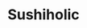 ---
layout: place
title: "Sushiholic"
permalink: /arizona/phoenix/sushiholic.html
stateAbbr: AZ
stateName: Arizona
cityName: Phoenix
seo:
  name: "Sushiholic"
  type: Restaurant
  links: null
description: "Sushiholic serves delicious sushi in Phoenix, Arizona. Try fresh Japanese dishes for a great dining experience. "
place_id: ChIJ33-H5fwMK4cR_naewCpkEMY
photos:
  - name: >-
      places/ChIJ33-H5fwMK4cR_naewCpkEMY/photos/AeeoHcIfemKql95UoWPCSyelGHekK8rsz1EExNBXvTLMlagjowjI2Y0wn2SzP2JvxYDE-M0qVlupeSg6RUMeWid49_kYlxLlkVL4Qt8GZXJIFr_RvauEAS4W3NR1CXgg83wq2gF4IZVJy7td4YkOYfiaf-Lc7-fzJ38FNOOZqdxk7EUjq7MQNGnC1m-Y54sNDgKE2Kq0LU-Kx4-hRwxRjXq3B4u6Ed-chOFue-eUM5dWLpMMAYKUQK8bIoYsOsLAyTC0AD1BmbLNXOj5OXi9C2PYXyEOzWoG0K9av2aP8IM4voGTARAMx1Ufu8FdhXFqOz054Wl-wbTQzHRJOwnUkIHcuBelk7o1UxkgscCGvbxioFWHVhi__UdV9vbp89cjQeAuN-K6hkDmtgEtHx862dhhpxjJovQWAq4B5tAaL8Ys3pzdVg
    widthPx: 4032
    heightPx: 3024
    authorAttributions:
      - displayName: Shannon Canu
        uri: https://maps.google.com/maps/contrib/112533907650424625791
        photoUri: >-
          https://lh3.googleusercontent.com/a-/ALV-UjX_7HW3pQbp9l7buwL2wj-uUN3zG3mMtuwTwYtzNRr8Mw4ITCMP=s100-p-k-no-mo
    flagContentUri: >-
      https://www.google.com/local/imagery/report/?cb_client=maps_api_places.places_api&image_key=!1e10!2sCIHM0ogKEICAgIDBy7-lIw&hl=en-US
    googleMapsUri: >-
      https://www.google.com/maps/place//data=!3m4!1e2!3m2!1sCIHM0ogKEICAgIDBy7-lIw!2e10!4m2!3m1!1s0x872b0cfce5877fdf:0xc610642ac09e76fe
  - name: >-
      places/ChIJ33-H5fwMK4cR_naewCpkEMY/photos/AeeoHcI-L5PjpzW-yLcP9X55fOsl-6MFVrDj68Yukaal30Bi5eEQUVmLTH--t5rI8vN_nXQ--wVU6mSIdOh1cDMd3YBHOdlDxQyWC3FaxWxQl3gWMOHGsgFeg87g6NM_YeIuQLK-7EjePrx8QliF_T5jVf3xOWY8MW__oQ_0mmMguBjY1axf3kYbL4Y4eMl-TuUN0D-ouh3xYOGWhUn9pMAB4illazN-Zo_WXLPbMJjRP1SpVJoiZwYBr3JseKI0lnOt-KrPPcW9WrcbXNKNTMDSfRAqU3kCt92xPldpkNCc-0v73AhqAyTfuSLOPLZcoMv1xZklyERPuM6FWgR34F4nBHcLzj1fbPTNU3mg-DkjJ_hBAYAhizrdnyiy4XCA_ch1JSq9pZqGjkh01KHoV5MBiYOPOGY3CuhNtoZndMJa0zP9t6Ju
    widthPx: 3024
    heightPx: 4032
    authorAttributions:
      - displayName: Joyce
        uri: https://maps.google.com/maps/contrib/105398615996784762542
        photoUri: >-
          https://lh3.googleusercontent.com/a-/ALV-UjXbHGeo3Cqyjc6cE1dyx6GyrqYLoBGYcSHZGbCHOyAbdm65jvrYXQ=s100-p-k-no-mo
    flagContentUri: >-
      https://www.google.com/local/imagery/report/?cb_client=maps_api_places.places_api&image_key=!1e10!2sCIHM0ogKEICAgIC3v6zczgE&hl=en-US
    googleMapsUri: >-
      https://www.google.com/maps/place//data=!3m4!1e2!3m2!1sCIHM0ogKEICAgIC3v6zczgE!2e10!4m2!3m1!1s0x872b0cfce5877fdf:0xc610642ac09e76fe
  - name: >-
      places/ChIJ33-H5fwMK4cR_naewCpkEMY/photos/AeeoHcJeiROQoZ1hUCI4csF_fUQRwRSdtPLZjgRIZ-byaD1ixv3E5pwRzaC1Fy-KuR5YND7ncP4h0FfCjhn_2YM_tRJstBoehdXfq1W5uw9H_F3J7mhHisRtnXfdn22C9nPnNuEZs5_yAfy7LGi8NTYr82l7B_CS3st0Vm7m6OOaHU5Iz1Z7suyidOXRyfrl9Q3EOxG2HuaYRI_t7Vfux1pLx_ZgmyJkvqSLbwlcisSo-oMrMQghS6jEddBUuUyNop6GdauMWOWhpWwbPQpSrMq8GA_g8L7_eQGn0BX9sxvKrD3U3KwzEPAXV0MauOXzNrKBSDuJon_t1P_vRl24osc5uTXxEkUH9uCU7xRsVZOK9J8hdf7ix8uZITM4KClDSiZHNBBnbAM4x64MnpOXaZy_LNVY3IvahdcxH14wzSlR9-GID_rh
    widthPx: 4032
    heightPx: 3024
    authorAttributions:
      - displayName: Alicia Kangas
        uri: https://maps.google.com/maps/contrib/113129699536357531891
        photoUri: >-
          https://lh3.googleusercontent.com/a-/ALV-UjW54Z7p62ZBdsA_v5wr_XQmLTCTP6YmS3Vba0MkfO4shBkU7JMtdA=s100-p-k-no-mo
    flagContentUri: >-
      https://www.google.com/local/imagery/report/?cb_client=maps_api_places.places_api&image_key=!1e10!2sCIHM0ogKEICAgMCQkKSolQE&hl=en-US
    googleMapsUri: >-
      https://www.google.com/maps/place//data=!3m4!1e2!3m2!1sCIHM0ogKEICAgMCQkKSolQE!2e10!4m2!3m1!1s0x872b0cfce5877fdf:0xc610642ac09e76fe
  - name: >-
      places/ChIJ33-H5fwMK4cR_naewCpkEMY/photos/AeeoHcJ_i8Az8tWP5zOZ_0anqeQTjggVXnhbap42ri3sVJK88VbyhJLmAMKNU0ns385pTrqACXrX3_xQleCIwRWaL0QdXlIOZ1RPxtrOdX8gw9JMNI2Y0L0WnVcT10gcwN6lpWm2G7cRMXUjcdfNcd_lxBySB_KgCjndaeIwOYWu9QtmE6SycETQo6sCU5mnR8kUIXi-TYcptSE7yf2HiRqM8GtglZahSNh4VR-NkvHlv0Ol-BR2uGpuOVknJWDtedodn3hFJ_jiege1eXnj0CeS-DI_-AOD5SQHXW7M25vzUiGKJ8xgq1NRRqdjoR-av0iouzX3yECRPcwSVRI-bWNssf_qEba1-7P9z1qQILQk2i3aOCSLXU0rw5rHlWrgqoiuqgo1QdiA9g_B4GOU9zS-hm4Am0JP16jEUXWvG0Zdo1eH9oj4
    widthPx: 4800
    heightPx: 3600
    authorAttributions:
      - displayName: Jose Ponce Jr
        uri: https://maps.google.com/maps/contrib/111681860373273613353
        photoUri: >-
          https://lh3.googleusercontent.com/a-/ALV-UjVHJMWXe4kRKz9hfjEiZ7Xzc5-fjRDF9qSIeCv0byNKfbPWV2aw=s100-p-k-no-mo
    flagContentUri: >-
      https://www.google.com/local/imagery/report/?cb_client=maps_api_places.places_api&image_key=!1e10!2sCIHM0ogKEICAgIDD8OvxqQE&hl=en-US
    googleMapsUri: >-
      https://www.google.com/maps/place//data=!3m4!1e2!3m2!1sCIHM0ogKEICAgIDD8OvxqQE!2e10!4m2!3m1!1s0x872b0cfce5877fdf:0xc610642ac09e76fe
  - name: >-
      places/ChIJ33-H5fwMK4cR_naewCpkEMY/photos/AeeoHcImS8HQwy_VNMCbFKQ1B1t4Ns4mF149TlfxT8niFVehBXEc2cfhOznACb8-SqaIV86HXRtHVaqzbYacXVRb0llt5t-COYFekjqnqIO3Rsb19fuAGEAjyi4weGhtJ-kXtNGDmOx8P5WKPMZu5Y4bUhs2Qr0tVA38_Fp6miPCGu6E_K8-I_IkMRAUzQQyJdtj3ZEom9wbQi4Dzb0mA9fdtfB0oA6yWKkoEZehr-NFSM8Gtm_81bJNMn39BJcKoJfUNDba_7kUbgo9n4HISvjn2R9j0PHSzu--ih4XaP1IdCF0drjPklPZBgfMAbz6p1cIvmkn-oxSlWLgppZ0StQAej2RrxN1vwe7AcfzTGh9OpszpJKzZmyMOtRbDqK50dvJiLo60k3f0ufzk3SIMk-I8fGBSKxSKfkeStf9_iWJrIqkvHCM
    widthPx: 4032
    heightPx: 3024
    authorAttributions:
      - displayName: Nicholas Pappagallo Jr
        uri: https://maps.google.com/maps/contrib/114786600820799802034
        photoUri: >-
          https://lh3.googleusercontent.com/a-/ALV-UjV71Te2XEg3fxJZlRno8QmqCoLDVpP_1mqDCNL5FlbG6CV1BzvbyA=s100-p-k-no-mo
    flagContentUri: >-
      https://www.google.com/local/imagery/report/?cb_client=maps_api_places.places_api&image_key=!1e10!2sCIHM0ogKEICAgID21rmUlQE&hl=en-US
    googleMapsUri: >-
      https://www.google.com/maps/place//data=!3m4!1e2!3m2!1sCIHM0ogKEICAgID21rmUlQE!2e10!4m2!3m1!1s0x872b0cfce5877fdf:0xc610642ac09e76fe
  - name: >-
      places/ChIJ33-H5fwMK4cR_naewCpkEMY/photos/AeeoHcLIrkBaF6eDUWCXeQsQ1ugG_StSeQbraVjYfA8djKIeODFmVtYYryNtHx0RFhQm9vTySiWiYM-pI3XxxckY_od0-bTrNsptgoKwMUtBSsf4cguaaquurTHZN0PuTfUu_8bY9mZz1O8ARZ5l5TGSvP9o_s0OvwtDHht87MdGHAO4jwo1tZJS7ysGhteBSufCsIYrfbF0tBDHUhyWUrlLzGH9FBrRAfCMzpAdx7aMENtyklFHm2PxgB7QV6GOzjjwXElkJDwEHQqRn65kCKIE4i7mrZWAi-DdzCJDEIo9IvhZiiEfCGoMSX-Fbn02IP7W3nIuI8FXYIzEFut56lx9Dr1n0dGnN5moG3ed4slAy7C7cGaktrxlBduOD3yL-H4vE9_9VSlNz6pJD12dz5iyqoFx_O1STUt5Z1bbQ3kE1M2spg
    widthPx: 3000
    heightPx: 4000
    authorAttributions:
      - displayName: Miguelito Yimenez
        uri: https://maps.google.com/maps/contrib/105609685552158024083
        photoUri: >-
          https://lh3.googleusercontent.com/a-/ALV-UjVNWNTd0t5CevS7epEaVC1BeFW5Q6Na01hTL-enjE4QZU9arOE=s100-p-k-no-mo
    flagContentUri: >-
      https://www.google.com/local/imagery/report/?cb_client=maps_api_places.places_api&image_key=!1e10!2sCIHM0ogKEICAgIDxvMz7Ww&hl=en-US
    googleMapsUri: >-
      https://www.google.com/maps/place//data=!3m4!1e2!3m2!1sCIHM0ogKEICAgIDxvMz7Ww!2e10!4m2!3m1!1s0x872b0cfce5877fdf:0xc610642ac09e76fe
  - name: >-
      places/ChIJ33-H5fwMK4cR_naewCpkEMY/photos/AeeoHcKSrf9YqkorWdEk1DJLFWG8LbimlEUsf0xndooNKC0F2Kn9RXR34H8kL9AK4g1RDP_qAzIe511-qPnmE_Mz67cVEY9htoU7D7TE_7lKXHddcfDlNCaZJi_6Hamb8O5zBdHXxLT1-L8CsaK5_1eTecFSXcUh2HkGRtsDGNLRZJydMERzHqENPbBcTIk37we56P-zLmTNZrrRV4z_BAJVRDeQBnKEjAUqFv1G3xBoPoCZc206GAKgpS6ZDnrDevB9h_kv99I8Y66q_fU89mt4VQYEXTco_Javul28qn6uEQs8HEZfy3L8TAZg0Im9naKbQapZXTCi1GbDHh9B3vhztN7Nth5DQGBVaoNg8btpaw55--xNTzbMaWkOIoHl39EFhTsLjVmkB9n8BopA0IwWc-tORaCH6gyu2n7TaQysghQ
    widthPx: 3000
    heightPx: 3000
    authorAttributions:
      - displayName: c g
        uri: https://maps.google.com/maps/contrib/107835350964304048604
        photoUri: >-
          https://lh3.googleusercontent.com/a/ACg8ocLlDgLGZ0_jzdUmRmBJm0-_Kc5yqQcXR9NO_8_7-sj74Mp5UA=s100-p-k-no-mo
    flagContentUri: >-
      https://www.google.com/local/imagery/report/?cb_client=maps_api_places.places_api&image_key=!1e10!2sCIHM0ogKEICAgIDR3aDhWQ&hl=en-US
    googleMapsUri: >-
      https://www.google.com/maps/place//data=!3m4!1e2!3m2!1sCIHM0ogKEICAgIDR3aDhWQ!2e10!4m2!3m1!1s0x872b0cfce5877fdf:0xc610642ac09e76fe
  - name: >-
      places/ChIJ33-H5fwMK4cR_naewCpkEMY/photos/AeeoHcLcG4fHPKeIiixsOWPA5_ytp-775NObdPZCVNNF_PFlB2WJx6BlBrv2eZ2rmjviXA3K9YME54GHOJtHIOP3GA4Wnb4DHHy3QjF-vE412nSyFWnudSj1jSdrFyzIONMd09cJLLkGOqpR1drk2GVGesFpAv7mRcNmQs_fB664xeyHzgpxitp2oFbgUV2EWYrMp25YhDmkuC29Tk8bYZBfEgLWHK34K-lQPPaO2-cCUbLE_tajRMvB7F3IQuhEg1tBd4o_WRVq_mLif1Evkek3rVved2QSHdNgVkxmlaWcqQLB1wuop6Y66UptMDmuOx9IFHGCUhFLnO2Xe34xk69g2WQVzhwhUlLpJ3S4e0Wjm4stYsMMdpGd7a3IqbKAws5v7yeFVPgEe4vtHGmEttkwBLDzE4r0uSeon-3blxci8MFKig
    widthPx: 2268
    heightPx: 4032
    authorAttributions:
      - displayName: Jeff W.
        uri: https://maps.google.com/maps/contrib/105987047638134362686
        photoUri: >-
          https://lh3.googleusercontent.com/a-/ALV-UjVUFCx_Qsg67QToEnkD1gJIrF1JMFmqXNnfBwK4lervdDBBBNJr=s100-p-k-no-mo
    flagContentUri: >-
      https://www.google.com/local/imagery/report/?cb_client=maps_api_places.places_api&image_key=!1e10!2sCIHM0ogKEICAgICHuIOpBQ&hl=en-US
    googleMapsUri: >-
      https://www.google.com/maps/place//data=!3m4!1e2!3m2!1sCIHM0ogKEICAgICHuIOpBQ!2e10!4m2!3m1!1s0x872b0cfce5877fdf:0xc610642ac09e76fe
  - name: >-
      places/ChIJ33-H5fwMK4cR_naewCpkEMY/photos/AeeoHcIW2jV3vgIdwRa2q6GuQZKldY0oN5GYxH5lcYHkCDE0860vh3U-XxEf6zz936jfff5XGEocptmC2RjDtfZRh1kKmT4JNBGuf_k6eIE0r_thx4EsyCmJTSFE6vDDH6wLXJ98RmZBrSyMHZDpU9nT8nVfMCnDwQb8qtvV_e0gmxpStu_teDl7FZyDubejXzIk9DIKNLWG1qumnYKPCoKAEDM7GFghJtNMre6gUllRra8dlYAyXU9iAaF59F3BcgM_gZTii30ZI2_qNgZ3q3RDpgVA9lfdu2MLkJ94-SwKmuujgS81prGCh8jiHhiMvfm7qOE_qbvEV2WXdgILIuyzs9Qhjah3MKGDuJ59dlfrbgCanx8Xn_V14zZ4vcuvB_8Oh_soavzxVWfDoVP7AiQ61TgUQMvcWut-25PrrevU0nRxC6w
    widthPx: 2305
    heightPx: 3073
    authorAttributions:
      - displayName: J isaac
        uri: https://maps.google.com/maps/contrib/111235604467031015762
        photoUri: >-
          https://lh3.googleusercontent.com/a/ACg8ocLD7Zlt55Xc1h6otjcHv6egYbThDKskdP6ipgikkblERJ-tR0De=s100-p-k-no-mo
    flagContentUri: >-
      https://www.google.com/local/imagery/report/?cb_client=maps_api_places.places_api&image_key=!1e10!2sCIHM0ogKEICAgIC9_9DC7gE&hl=en-US
    googleMapsUri: >-
      https://www.google.com/maps/place//data=!3m4!1e2!3m2!1sCIHM0ogKEICAgIC9_9DC7gE!2e10!4m2!3m1!1s0x872b0cfce5877fdf:0xc610642ac09e76fe
  - name: >-
      places/ChIJ33-H5fwMK4cR_naewCpkEMY/photos/AeeoHcJTxufD_2zne05ZVhdYCckPcA9TTS6I8nE0XM9mtYzBrB6AJNaVi_tM-z_GTc4DXm8I6UxlLfOWkiUePQy51LEaaFIg_Eh66sioK5NGqOpd_ZTRjwp18kiQ3yVPoKQo1WY4ZpGNGjkH2qja6N8RfCL9mpHyTgYuJdwwYGohQD5J4UCBvRmiGkqpiCy4Y49bNdT5Tytr_NPT9ilf-9iZxQcDrIzqPj4xd19dq5EAeELPkiEXubQFs8_ftHUItXKbn4uuwiHngnimIvg8GH7g_TGVUcEZ9JHhkNO2pils9lCjOcDHv3ZPTnO453ow37HjI5XGv8v8Qe8PU-qZcIAwi8C2S3oeYLJo-9dV8LUCB9JktARpWb1yXl54UzsWO7G7pZT5QK5D7hk0Iw-ICsKCe18X9ovFzy-qE5zRrTOn0oqbKB4W
    widthPx: 3024
    heightPx: 4032
    authorAttributions:
      - displayName: Ty Anderson
        uri: https://maps.google.com/maps/contrib/110183733340817096397
        photoUri: >-
          https://lh3.googleusercontent.com/a-/ALV-UjUTQzgKdyPcNXemJOuJ6mNwSlA1Zf-mOl2Ctu_7TPxkC-2Gx44=s100-p-k-no-mo
    flagContentUri: >-
      https://www.google.com/local/imagery/report/?cb_client=maps_api_places.places_api&image_key=!1e10!2sCIHM0ogKEICAgIC_8KXWvQE&hl=en-US
    googleMapsUri: >-
      https://www.google.com/maps/place//data=!3m4!1e2!3m2!1sCIHM0ogKEICAgIC_8KXWvQE!2e10!4m2!3m1!1s0x872b0cfce5877fdf:0xc610642ac09e76fe
address: 3957 E Camelback Rd, Phoenix, AZ 85018, USA
street: 3957 E Camelback Rd
city: Phoenix
state: AZ
zip: '85018'
country: USA
neighborhood: Camelback East Village
latitude: '33.509009'
longitude: '-111.995826'
accessibility_options:
  wheelchairAccessibleParking: true
  wheelchairAccessibleEntrance: true
  wheelchairAccessibleRestroom: true
  wheelchairAccessibleSeating: true
business_status: OPERATIONAL
name: Sushiholic
google_maps_links:
  directionsUri: >-
    https://www.google.com/maps/dir//''/data=!4m7!4m6!1m1!4e2!1m2!1m1!1s0x872b0cfce5877fdf:0xc610642ac09e76fe!3e0
  placeUri: https://maps.google.com/?cid=14272017353920116478
  writeAReviewUri: >-
    https://www.google.com/maps/place//data=!4m3!3m2!1s0x872b0cfce5877fdf:0xc610642ac09e76fe!12e1
  reviewsUri: >-
    https://www.google.com/maps/place//data=!4m4!3m3!1s0x872b0cfce5877fdf:0xc610642ac09e76fe!9m1!1b1
  photosUri: >-
    https://www.google.com/maps/place//data=!4m3!3m2!1s0x872b0cfce5877fdf:0xc610642ac09e76fe!10e5
primary_type: Sushi Restaurant
opening_hours:
  regular: null
  current: null
secondary_opening_hours:
  regular:
    weekdayDescriptions: null
    type: null
  current:
    weekdayDescriptions: null
    type: null
phone: null
price_level: null
price_range: null
rating: null
rating_count: 0
website: null
reviews: null
parking_options: null
payment_options: null
allow_dogs: null
curbside_pickup: null
delivery: null
dine_in: null
good_for_children: null
good_for_groups: null
good_for_sports: null
live_music: null
menu_for_children: null
outdoor_seating: null
reservable: null
restroom: null
serves_beer: null
serves_breakfast: null
serves_brunch: null
serves_cocktails: null
serves_coffee: null
serves_dinner: null
serves_dessert: null
serves_lunch: null
serves_vegetarian_food: null
serves_wine: null
takeout: null
update_category: essentials
summary: null

---